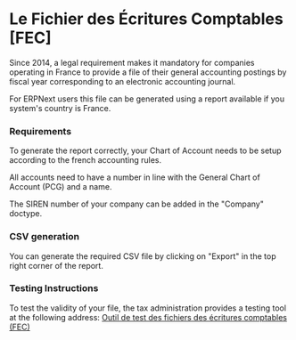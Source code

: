 <!-- add-breadcrumbs -->
# Le Fichier des Écritures Comptables [FEC]

Since 2014, a legal requirement makes it mandatory for companies operating in France to provide a file of their general accounting postings by fiscal year corresponding to an electronic accounting journal.

For ERPNext users this file can be generated using a report available if you system's country is France.


### Requirements

To generate the report correctly, your Chart of Account needs to be setup according to the french accounting rules.

All accounts need to have a number in line with the General Chart of Account (PCG) and a name.

The SIREN number of your company can be added in the "Company" doctype.


### CSV generation

You can generate the required CSV file by clicking on "Export" in the top right corner of the report.


### Testing Instructions

To test the validity of your file, the tax administration provides a testing tool at the following address: [Outil de test des fichiers des écritures comptables (FEC)](http://www.economie.gouv.fr/dgfip/outil-test-des-fichiers-des-ecritures-comptables-fec)
